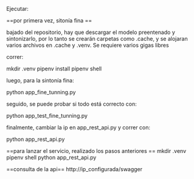 
Ejecutar: 

==por primera vez, sitonía fina ==

bajado del repositorio, hay que descargar el modelo preentenado y sintonizarlo, por lo
tanto se crearán carpetas como .cache, y se alojaran varios archivos en .cache y .venv.
Se requiere varios gigas libres 

correr:

mkdir .venv
pipenv install
pipenv shell

luego, para la sintonía fina:

python app_fine_tunning.py

seguido, se puede probar si todo está correcto con:

python app_test_fine_tunning.py

finalmente, cambiar la ip en app_rest_api.py y correr con:

python app_rest_api.py


==para lanzar el servicio, realizado los pasos anteriores ==
mkdir .venv
pipenv shell
python app_rest_api.py


==consulta de la api==
http://ip_configurada/swagger